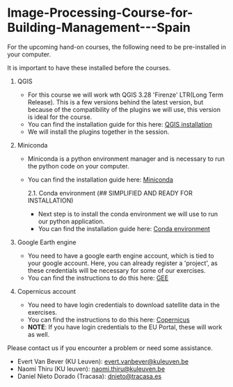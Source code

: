 # Image-Processing-Course-for-Building-Management---Spain

For the upcoming hand-on courses, the following need to be pre-installed in your computer.

It is important to have these installed before the courses.

1. QGIS
   - For this course we will work wth QGIS 3.28 'Firenze' LTR(Long Term Release). This is a few versions behind the latest version, but because of the compatibility of the plugins we will use, this version is ideal for the course.
   - You can find the installation guide for this here: [QGIS installation](https://github.com/SpaceSUITE-ReactiveResponseCourses/Image-Processing-Course-for-Building-Management---Spain/blob/main/installation%20guides/QGIS%20installation.md)
   -  We will install the plugins together in the session.
  
2. Miniconda
   - Miniconda is a python environment manager and is necessary to run the python code on your computer.
   - You can find the installation guide here: [Miniconda](https://github.com/SpaceSUITE-ReactiveResponseCourses/Image-Processing-Course-for-Building-Management---Spain/blob/main/installation%20guides/Miniconda%20installation.md)
  
     2.1. Conda environment (## SIMPLIFIED AND READY FOR INSTALLATION)
     - Next step is to install the conda environment we will use to run our python application.
     - You can find the installation guide here: [Conda environment](https://github.com/SpaceSUITE-ReactiveResponseCourses/Image-Processing-Course-for-Building-Management---Spain/blob/main/installation%20guides/python-environment.md)
  
3. Google Earth engine
   - You need to have a google earth engine account, which is tied to your google account. Here, you can already register a 'project', as these credentials will be necessary for some of our exercises.
   -  You can find the instructions to do this here: [GEE](https://github.com/SpaceSUITE-ReactiveResponseCourses/Image-Processing-Course-for-Building-Management---Spain/blob/main/installation%20guides/google_earth_engine.md)
  
4. Copernicus account
   - You need to have login credentials to download satellite data in the exercises.
   - You can find the instructions to do this here: [Copernicus](https://github.com/SpaceSUITE-ReactiveResponseCourses/Image-Processing-Course-for-Building-Management---Spain/blob/main/installation%20guides/corpenicus%20login.md)
   - **NOTE**: If you have login credentials to the EU Portal, these will work as well.

Please contact us if you encounter a problem or need some assistance.
   - Evert Van Bever (KU Leuven): evert.vanbever@kuleuven.be
   - Naomi Thiru (KU leuven): naomi.thiru@kuleuven.be
   - Daniel Nieto Dorado (Tracasa): dnieto@tracasa.es
